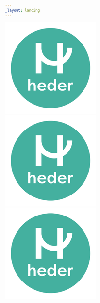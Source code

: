```yaml
---
_layout: landing
---
```



<a href="./it_docs/softwareinventaris.md">
    <img src="/images/hederlogo.png" width="300">
</a>

<a href="./it_docs/security/security.md">
    <img src="/images/hederlogo.png" width="300">
</a>


<a href="./it_docs/demo/cssdemo.md">
    <img src="/images/hederlogo.png" width="300">
</a>
